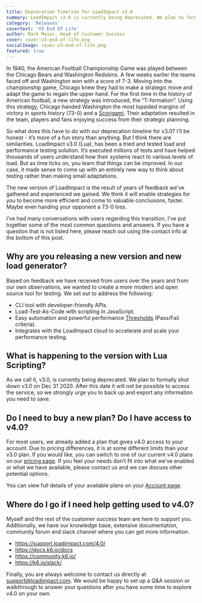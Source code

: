 ```yaml
---
title: Deprecation Timeline for LoadImpact v3.0
summary: LoadImpact v3.0 is currently being deprecated. We plan to formally shut down v3.0 on Dec 31 2020.
category: 'Releases'
covertext: 'V3 End Of Life'
author: Mark Meier, Head of Customer Success
cover: cover-v3-end-of-life.png
socialImage: cover-v3-end-of-life.png
featured: true
---
```


In 1940, the American Football Championship Game was played between the Chicago Bears and Washington Redskins. A few weeks earlier the teams faced off and Washington won with a score of 7-3. Moving into the championship game, Chicago knew they had to make a strategic move and adapt the game to regain the upper hand. For the first time in the history of American football, a new strategy was introduced, the “T-formation”. Using this strategy, Chicago handed Washington the most lopsided margins of victory in sports history (73-0) and a <a href="https://nflscorigami.com/" target="_blank">Scorigami</a>. Their adaptation resulted in the team, players and fans enjoying success from their strategic planning.

So what does this have to do with our deprecation timeline for v3.0? I’ll be honest - it’s more of a fun story than anything. But I think there are similarities. LoadImpact v3.0 (Lua), has been a tried and tested load and performance testing solution. It’s executed millions of tests and have helped thousands of users understand how their systems react to various levels of load. But as time ticks on, you learn that things can be improved. In our case, it made sense to come up with an entirely new way to think about testing rather than making small adaptations.

The new version of LoadImpact is the result of years of feedback we’ve gathered and experienced we gained. We think it will enable strategies for you to become more efficient and come to valuable conclusions, faster. Maybe even handing your opponent a 73-0 loss.

I’ve had many conversations with users regarding this transition, I’ve put together some of the most common questions and answers. If you have a question that is not listed here, please reach out using the contact info at the bottom of this post.

## Why are you releasing a new version and new load generator?

Based on feedback we have received from users over the years and from our own observations, we wanted to create a more modern and open source tool for testing. We set out to address the following:

- CLI tool with developer-friendly APIs.
- Load-Test-As-Code with scripting in JavaScript.
- Easy automation and powerful performance <a href="https://docs.k6.io/thresholds" target="_blank">Thresholds</a> (Pass/Fail criteria).
- Integrates with the LoadImpact cloud to accelerate and scale your performance testing.

## What is happening to the version with Lua Scripting?

As we call it, v3.0, is currently being deprecated. We plan to formally shut down v3.0 on Dec 31 2020. After this date it will not be possible to access the service, so we strongly urge you to back up and export any information you need to save.

## Do I need to buy a new plan? Do I have access to v4.0?

For most users, we already added a plan that gives v4.0 access to your account. Due to pricing differences, it is at some different limits than your v3.0 plan. If you would like, you can switch to one of our current v4.0 plans on our <a href="https://loadimpact.com/pricing/" target="_blank">pricing page</a>. If you feel your needs don’t fit into what we’ve enabled or what we have available, please contact us and we can discuss other potential options.

You can view full details of your available plans on your <a href="https://app.loadimpact.com/account" target="_blank">Account page</a>.

## Where do I go if I need help getting used to v4.0?

Myself and the rest of the customer success team are here to support you. Additionally, we have our knowledge base, extensive documentation, community forum and slack channel where you can get more information.

- <a href="https://support.loadimpact.com/4.0/" target="_blank">https://support.loadimpact.com/4.0/</a>
- <a href="https://docs.k6.io/docs" target="_blank">https://docs.k6.io/docs</a>
- <a href="https://community.k6.io/" target="_blank">https://community.k6.io/</a>
- <a href="https://k6.io/slack/" target="_blank">https://k6.io/slack/</a>

Finally, you are always welcome to contact us directly at <a href="mailto:support@loadimpact.com" target="_blank">support@loadimpact.com</a>. We would be happy to set up a Q&A session or walkthrough to answer your questions after you have some time to explore v4.0 on your own.
